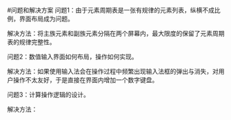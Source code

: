 #问题和解决方案
问题1：由于元素周期表是一张有规律的元素列表，纵横不成比例，界面布局成为问题。

解决方法：将主族元素和副族元素分隔在两个屏幕内，最大限度的保留了元素周期表的规律完整性。

问题2：数值输入界面如何布局，操作如何实现。

解决方法：如果使用输入法会在操作过程中频繁出现输入法框的弹出与消失，对用户操作不太友好，于是直接在界面内增加一个数字键盘。

问题3：计算操作逻辑的设计。

解决方法：